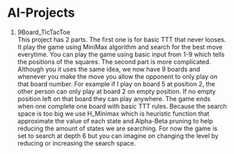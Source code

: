 # AI-Projects


1. 9Board_TicTacToe     
    This project has 2 parts. The first one is for basic TTT that never looses. It play the game using MiniMax algorithm and search for the best move everytime. You can play the game using basic input from 1-9 which tells the positions of the squares.
    The second part is more complicated. Although you it uses the same idea, we now have 9 boards and whenever you make the move you allow the opponent to only play on that board number. For example if I play on board 5 at position 2, the other person can only play at board 2 on empty position. If no empty position left on that board they can play anywhere. The game ends when one complete one board with basic TTT rules. Because the search space is too big we use H_Minimax which is heuristic function that approximate the value of each state and Alpha-Beta pruning to help reducing the amount of states we are searching. For now the game is set to search at depth 6 but you can imagine on changing the level by reducing or increasing the search space. 
